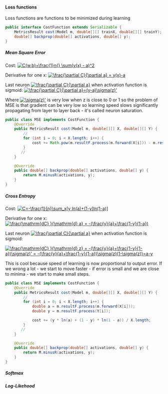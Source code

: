 #### Loss functions
Loss functions are functions to be minimized during learning

```java
public interface CostFunction extends Serializable {
    MetricsResult cost(Model m, double[][] trainX, double[][] trainY);
    double[] backprop(double[] activations, double[] y);
}
```
##### Mean Square Error
Cost: <a href="https://www.codecogs.com/eqnedit.php?latex=C(w,b)=\frac{1}n{}&space;\sum(y(x)&space;-&space;a)^2" target="_blank"><img src="https://latex.codecogs.com/gif.latex?C(w,b)=\frac{1}n{}&space;\sum(y(x)&space;-&space;a)^2" title="C(w,b)=\frac{1}n{} \sum(y(x) - a)^2" /></a>

Derivative for one x: <a href="https://www.codecogs.com/eqnedit.php?latex=\frac{\partial&space;C}{\partial&space;a}&space;=&space;y(x)-a" target="_blank"><img src="https://latex.codecogs.com/gif.latex?\frac{\partial&space;C}{\partial&space;a}&space;=&space;y(x)-a" title="\frac{\partial C}{\partial a} = y(x)-a" /></a>

Last neuron <a href="https://www.codecogs.com/eqnedit.php?latex=\frac{\partial&space;C}{\partial&space;z}" target="_blank"><img src="https://latex.codecogs.com/gif.latex?\frac{\partial&space;C}{\partial&space;z}" title="\frac{\partial C}{\partial a}" /></a> when activation function is sigmoid:
<a href="https://www.codecogs.com/eqnedit.php?latex=\frac{\partial&space;C}{\partial&space;z}=(y-a)\sigma(z)'" target="_blank"><img src="https://latex.codecogs.com/gif.latex?\frac{\partial&space;C}{\partial&space;z}=(y-a)\sigma(z)'" title="\frac{\partial C}{\partial a}=(y-a)\sigma(z)'" /></a>

Where <a href="https://www.codecogs.com/eqnedit.php?latex=\sigma(z)'" target="_blank"><img src="https://latex.codecogs.com/gif.latex?\sigma(z)'" title="\sigma(z)'" /></a> is very low when z is close to 0 or 1 so
the problem of MSE is that gradient can be very low so learning speed slows significantly propagating from layer to layer back - it's called neuron saturation.

```java
public class MSE implements CostFunction {
    @Override
    public MetricsResult cost(Model m, double[][] X, double[][] Y) {
        //
        for (int i = 0; i < X.length; i++) {
            cost += Math.pow(m.resultF.process(m.forward(X[i])) - m.resultF.process(Y[i]), 2) / X.length;
        }
       //
    }

    @Override
    public double[] backprop(double[] activations, double[] y) {
        return M.minusR(activations, y);
    }
}
 ``` 
##### Cross Entropy
Cost: <a href="https://www.codecogs.com/eqnedit.php?latex=C=-\frac{1}{n}\sum_x[y&space;ln(a)&plus;(1-y)ln(1-a)]" target="_blank"><img src="https://latex.codecogs.com/gif.latex?C=-\frac{1}{n}\sum_x[y&space;ln(a)&plus;(1-y)ln(1-a)]" title="C=-\frac{1}{n}\sum_x[y ln(a)+(1-y)ln(1-a)]" /></a>

Derivative for one x: <a href="https://www.codecogs.com/eqnedit.php?latex=\frac{\mathrm{dC}&space;}{\mathrm{d}&space;a}&space;=&space;-(\frac{y}{a}&plus;\frac{1-y}{1-a})" target="_blank"><img src="https://latex.codecogs.com/gif.latex?\frac{\mathrm{dC}&space;}{\mathrm{d}&space;a}&space;=&space;-(\frac{y}{a}&plus;\frac{1-y}{1-a})" title="\frac{\mathrm{dC} }{\mathrm{d} a} = -(\frac{y}{a}+\frac{1-y}{1-a})" /></a>

Last neuron <a href="https://www.codecogs.com/eqnedit.php?latex=\frac{\partial&space;C}{\partial&space;z}" target="_blank"><img src="https://latex.codecogs.com/gif.latex?\frac{\partial&space;C}{\partial&space;z}" title="\frac{\partial C}{\partial a}" /></a> when activation function is sigmoid:

<a href="https://www.codecogs.com/eqnedit.php?latex=\frac{\mathrm{dC}&space;}{\mathrm{d}&space;z}&space;=&space;-(\frac{y}{a}&plus;\frac{1-y}{1-a})\sigma(z)'&space;=&space;-(\frac{y}{a}&plus;\frac{1-y}{1-a})\sigma(z)(1-\sigma(z))=a-y" target="_blank"><img src="https://latex.codecogs.com/gif.latex?\frac{\mathrm{dC}&space;}{\mathrm{d}&space;z}&space;=&space;-(\frac{y}{a}&plus;\frac{1-y}{1-a})\sigma(z)'&space;=&space;-(\frac{y}{a}&plus;\frac{1-y}{1-a})\sigma(z)(1-\sigma(z))=a-y" title="\frac{\mathrm{dC} }{\mathrm{d} z} = -(\frac{y}{a}+\frac{1-y}{1-a})\sigma(z)' = -(\frac{y}{a}+\frac{1-y}{1-a})\sigma(z)(1-\sigma(z))=a-y" /></a>

This is cool because speed of learning is now proportional to output error. If we wrong a lot - we start to move faster - if error is small and we are close to minima - we start to make small steps.     

```java
public class MSE implements CostFunction {
    @Override
    public MetricsResult cost(Model m, double[][] X, double[][] Y) {
        //
        for (int i = 0; i < X.length; i++) {
            double a = m.resultF.process(m.forward(X[i]));
            double y = m.resultF.process(Y[i]);

            cost += (y * ln(a) + (1 - y) * ln(1 - a)) / X.length;
        }
       //
    }

    @Override
    public double[] backprop(double[] activations, double[] y) {
        return M.minusR(activations, y);
    }
}
 ```
##### Softmax
##### Log-Likehood
